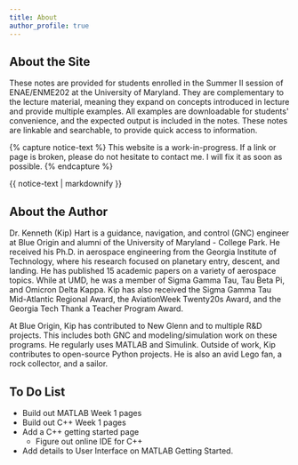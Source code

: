 ```yaml
---
title: About
author_profile: true
---
```


## About the Site
These notes are provided for students enrolled in the Summer II session of
ENAE/ENME202 at the University of Maryland.
They are complementary to the lecture material, meaning they expand on concepts
introduced in lecture and provide multiple examples.
All examples are downloadable for students' convenience, and the expected output
is included in the notes. These notes are linkable and searchable,
to provide quick access to information.

{% capture notice-text %}
This website is a work-in-progress. If a link or page is broken, please do not
hesitate to contact me. I will fix it as soon as possible.
{% endcapture %}

<div class="notice--info">{{ notice-text | markdownify }}</div>

## About the Author
Dr. Kenneth (Kip) Hart is a guidance, navigation, and control (GNC) engineer at Blue Origin
and alumni of the University of Maryland - College Park.
He received his Ph.D. in aerospace engineering from the Georgia Institute of Technology,
where his research focused on planetary entry, descent, and landing.
He has published 15 academic papers on a variety of aerospace topics.
While at UMD, he was a member of Sigma Gamma Tau, Tau Beta Pi, and Omicron Delta Kappa.
Kip has also received the Sigma Gamma Tau Mid-Atlantic Regional Award, the AviationWeek
Twenty20s Award, and the Georgia Tech Thank a Teacher Program Award.

At Blue Origin, Kip has contributed to New Glenn and to multiple R&D projects.
This includes both GNC and modeling/simulation work on these programs.
He regularly uses MATLAB and Simulink.
Outside of work, Kip contributes to open-source Python projects.
He is also an avid Lego fan, a rock collector, and a sailor.


## To Do List

* Build out MATLAB Week 1 pages
* Build out C++ Week 1 pages
* Add a C++ getting started page
    + Figure out online IDE for C++
* Add details to User Interface on MATLAB Getting Started.

